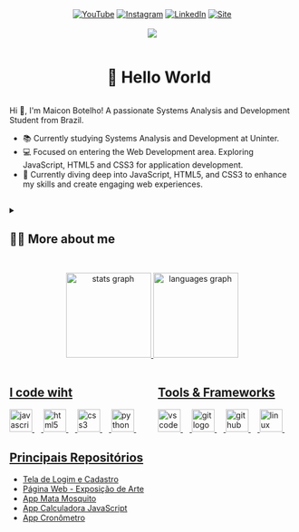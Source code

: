 
<!-- Links com Ícones -->
<!-- Links centralizados com Ícones -->
<div align="center">
  <a href="https://www.youtube.com/c/MaiconBotelho"><img src="https://img.shields.io/badge/YouTube-FF0000?style=for-the-badge&logo=youtube&logoColor=white" alt="YouTube"></a>
  <a href="https://www.instagram.com/maicon_sbotelho"><img src="https://img.shields.io/badge/Instagram-E4405F?style=for-the-badge&logo=instagram&logoColor=white" alt="Instagram"></a>
  <a href="https://www.linkedin.com/in/maiconbotelho/"><img src="https://img.shields.io/badge/LinkedIn-0077B5?style=for-the-badge&logo=linkedin&logoColor=white" alt="LinkedIn"></a>
  <a href="https://www.maiconbotelho.com.br"><img src="https://img.shields.io/badge/site-20BEFF?style=for-the-badge&logo=world&logoColor=white" alt="Site"></a>
</div><br>

<!--Numero de visitantes-->
<div align="center">
  <img src="https://visitor-badge.laobi.icu/badge?page_id=maiconsbotelho.maiconsbotelho&"  />
</div>

<!-- Saudação -->
<div id="user-content-toc">
    <ul align="center">
      <summary><h1 style="display: inline-block">👋 Hello World</h1></summary>
    </ul>
</div>

<!-- Apresentação -->
<p>
  Hi 👋, I'm Maicon Botelho! A passionate Systems Analysis and Development Student from Brazil.

  - 📚 Currently studying Systems Analysis and Development at Uninter.
  - 💻 Focused on entering the Web Development area. Exploring JavaScript, HTML5 and CSS3 for application development.
  - 🚀 Currently diving deep into JavaScript, HTML5, and CSS3 to enhance my skills and create engaging web experiences.
</p>

##

<!-- Dropdown -->
<details>
  <summary><h2>👨‍💻 More about me</h2></summary><br>

  - 💬 My knowledge is based on my academic journey, Udemy courses, and online video classes on YouTube. Currently learning and applying essential technologies including JavaScript, HTML5, CSS3 and Python.
    
  - ⚡ With a solid background in functional physical training, I developed valuable skills such as communication, leadership, teamwork, and adaptability. \o/
</details>

##

<!-- Estatísticas e Habilidades -->
<div align="center">
  <a href="https://maiconbotelho.com.br">
  <img src="https://github-readme-stats.vercel.app/api?username=maiconsbotelho&hide_title=false&hide_rank=false&show_icons=true&include_all_commits=true&count_private=true&disable_animations=false&theme=dracula&locale=en&hide_border=false" height="150" alt="stats graph"  />
  <img src="https://github-readme-stats.vercel.app/api/top-langs?username=maiconsbotelho&locale=en&hide_title=false&layout=compact&card_width=320&langs_count=5&theme=dracula&hide_border=false" height="150" alt="languages graph"  />
</div><br>

<!-- Habilidades: Linguagens de Programação -->
<div style="display: flex; justify-content: space-between;">
  <div style="flex-basis: 48%;">
    <h2>I code wiht</h2>
    <img src="https://cdn.jsdelivr.net/gh/devicons/devicon/icons/javascript/javascript-original.svg" height="40" alt="javascript logo"  />
    <img width="12" />
    <img src="https://cdn.jsdelivr.net/gh/devicons/devicon/icons/html5/html5-original.svg" height="40" alt="html5 logo"  />
    <img width="12" />
    <img src="https://cdn.jsdelivr.net/gh/devicons/devicon/icons/css3/css3-original.svg" height="40" alt="css3 logo"  />
    <img width="12" />
    <img src="https://cdn.jsdelivr.net/gh/devicons/devicon/icons/python/python-original.svg" height="40" alt="python logo"  />
    <img width="12" />
  </div>

  <!-- Habilidades: Ferramentas e Frameworks -->
  <div style="flex-basis: 48%;">
    <h2>Tools & Frameworks</h2>
    <img src="https://cdn.jsdelivr.net/gh/devicons/devicon/icons/vscode/vscode-original.svg" height="40" alt="vscode logo"  />
    <img width="12" />
    <img src="https://cdn.jsdelivr.net/gh/devicons/devicon/icons/git/git-original.svg" height="40" alt="git logo"  />
    <img width="12" />
    <img src="https://cdn.jsdelivr.net/gh/devicons/devicon/icons/github/github-original.svg" height="40" alt="github logo"  />
    <img width="12" />
    <img src="https://cdn.jsdelivr.net/gh/devicons/devicon/icons/linux/linux-original.svg" height="40" alt="linux logo"  />
    <img width="12" />
  </div>
</div>

<!-- Principais Repositórios -->
  <h2>Principais Repositórios</h2>

- [Tela de Logim e Cadastro](https://github.com/maiconsbotelho/TelaLoginCadastro)
- [Página Web - Exposição de Arte](https://github.com/maiconsbotelho/P1_exposicaoDeArtesUrbanas)
- [App Mata Mosquito](https://github.com/maiconsbotelho/AppMataMosquito)
- [App Calculadora JavaScript](https://github.com/maiconsbotelho/AppCalculadora_javaScript)
- [App Cronômetro](https://github.com/maiconsbotelho/appCronometro)

